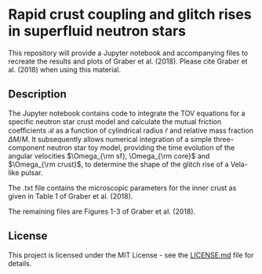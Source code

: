 # Rapid crust coupling and glitch rises in superfluid neutron stars

This repository will provide a Jupyter notebook and accompanying files to recreate the results and plots of Graber et al. (2018). Please cite Graber et al. (2018)
when using this material.

## Description

The Jupyter notebook contains code to integrate the TOV equations for a specific neutron star crust model and calculate the mutual friction coefficients $\mathcal{B}$ as a
function of cylindrical radius $\tilde{r}$ and relative mass fraction $\Delta M /M$. It subsequently allows numerical integration of a simple three-component neutron star
toy model, providing the time evolution of the angular velocities $\Omega_{\rm sf}, \Omega_{\rm core}$ and $\Omega_{\rm crust}$, to determine the shape of the glitch rise
of a Vela-like pulsar.

The .txt file contains the microscopic parameters for the inner crust as given in Table 1 of Graber et al. (2018).

The remaining files are Figures 1-3 of Graber et al. (2018).

## License

This project is licensed under the MIT License - see the [LICENSE.md](LICENSE.md) file for details.
